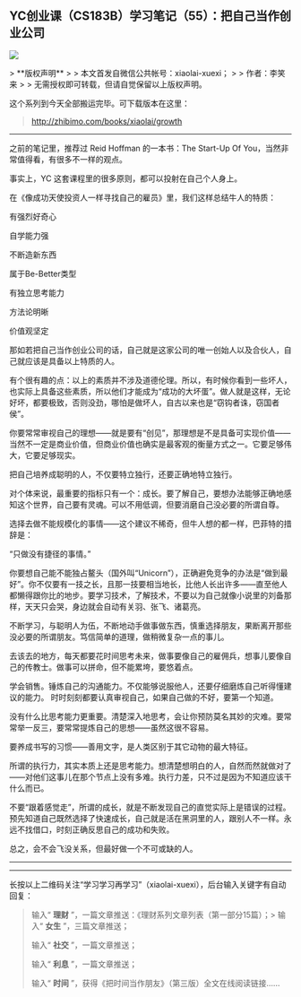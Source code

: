 ## YC创业课（CS183B）学习笔记（55）：把自己当作创业公司
 ![](http://mmbiz.qpic.cn/mmbiz/BDcu2rMySicphDTZ7wXtJwCQ5HaqDBdmDVMul0XGqoTnJTZukQgggEKFYq3IRYjwRr3DKKFEDz29260U9A5amyQ/640?wx_fmt=jpeg&wxfrom=5)
<head><meta http-equiv="Content-Type" content="text/html; charset=utf-8"></head>
> **版权声明**
> 
> 本文首发自微信公共帐号：xiaolai-xuexi；
> 
> 作者：李笑来
> 
> 无需授权即可转载，但请自觉保留以上版权声明。

这个系列到今天全部搬运完毕。可下载版本在这里：

> http://zhibimo.com/books/xiaolai/growth

* * *

之前的笔记里，推荐过 Reid Hoffman 的一本书：The Start-Up Of You，当然非常值得看，有很多不一样的观点。

事实上，YC 这套课程里的很多原则，都可以投射在自己个人身上。

在《像成功天使投资人一样寻找自己的雇员》里，我们这样总结牛人的特质：

有强烈好奇心

自学能力强

不断造新东西

属于Be-Better类型

有独立思考能力

方法论明晰

价值观坚定

那如若把自己当作创业公司的话，自己就是这家公司的唯一创始人以及合伙人，自己就应该是具备以上特质的人。

有个很有趣的点：以上的素质并不涉及道德伦理。所以，有时候你看到一些坏人，也实际上具备这些素质，所以他们才能成为“成功的大坏蛋”。做人就是这样，无论好坏，都要极致，否则没劲，哪怕是做坏人，自古以来也是“窃钩者诛，窃国者侯”。

你要常常审视自己的理想——就是要有“创见”，那理想是不是具备可实现价值——当然不一定是商业价值，但商业价值也确实是最客观的衡量方式之一。它要足够伟大，它要足够现实。

把自己培养成聪明的人，不仅要特立独行，还要正确地特立独行。

对个体来说，最重要的指标只有一个：成长。要了解自己，要想办法能够正确地感知这个世界，自己要有灵魂。可以不用低调，但要消磨自己没必要的所谓自尊。

选择去做不能规模化的事情——这个建议不稀奇，但牛人想的都一样，巴菲特的措辞是：

“只做没有捷径的事情。”

你要想自己能不能独占鳌头（国外叫“Unicorn”），正确避免竞争的办法是“做到最好”。你不仅要有一技之长，且那一技要相当地长，比他人长出许多——直至他人都懒得跟你比的地步。要学习技术，了解技术，不要以为自己就像小说里的刘备那样，天天只会哭，身边就会自动有关羽、张飞、诸葛亮。

不断学习，与聪明人为伍，不断地动手做事做东西，慎重选择朋友，果断离开那些没必要的所谓朋友。笃信简单的道理，做稍微复杂一点的事儿。

去该去的地方，每天都要花时间思考未来，做事要像自己的雇佣兵，想事儿要像自己的传教士。做事可以拼命，但不能累垮，要悠着点。

学会销售。锤炼自己的沟通能力。不仅能够说服他人，还要仔细磨炼自己听得懂建议的能力。 时时刻刻都要认真审视自己，如果自己做的不好，要第一个知道。

没有什么比思考能力更重要。清楚深入地思考，会让你预防莫名其妙的灾难。要常常举一反三，要常常提炼自己的思想——虽然这很不容易。

要养成书写的习惯——善用文字，是人类区别于其它动物的最大特征。

所谓的执行力，其实本质上还是思考能力。想清楚想明白的人，自然而然就做对了——对他们这事儿在那个节点上没有多难。执行力差，只不过是因为不知道应该干什么而已。

不要“跟着感觉走”，所谓的成长，就是不断发现自己的直觉实际上是错误的过程。预先知道自己既然选择了快速成长，自己就是活在黑洞里的人，跟别人不一样。永远不找借口，时刻正确反思自己的成功和失败。

总之，会不会飞没关系，但最好做一个不可或缺的人。

* * *



* * *

长按以上二维码关注“学习学习再学习”（xiaolai-xuexi），后台输入关键字有自动回复：

> 输入“ **理财** ”，一篇文章推送：《理财系列文章列表（第一部分15篇）；> 输入“ **女生** ”，三篇文章推送；
> 
> 输入“ **社交** ”，一篇文章推送；
> 
> 输入“ **利息** ”，一篇文章推送；
> 
> 输入“ **时间** ”，获得《把时间当作朋友》（第三版）全文在线阅读链接……

